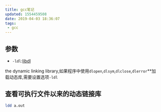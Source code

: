 ```yaml
---
title: gcc笔记
updated: 1554459508
date: 2019-04-03 18:36:07
tags:
 - gcc
---
```


## 参数

- `-ldl`:[libdl](http://refspecs.linuxbase.org/LSB_3.1.1/LSB-Core-generic/LSB-Core-generic/libdl.html)

the dynamic linking library,如果程序中使用`dlopen`,`dlsym`,`dlclose`,`dlerror`\*\*加载动态库,需要设置选项`-ldl`

## 查看可执行文件以来的动态链接库

```bash
ldd a.out
```
